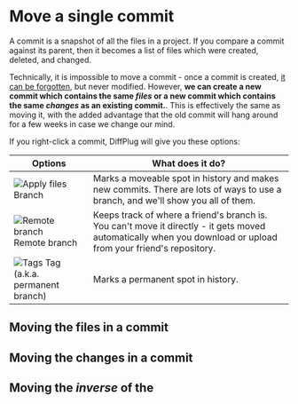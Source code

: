 # Move a single commit

A commit is a snapshot of all the files in a project.  If you compare a commit against its parent, then it becomes a list of files which were created, deleted, and changed.

Technically, it is impossible to move a commit - once a commit is created, [it can be forgotten](../Branches/Reflog.html#Deleted), but never modified.  However, **we can create a new commit which contains the same *files* or a new commit which contains the same *changes* as an existing commit.**.  This is effectively the same as moving it, with the added advantage that the old commit will hang around for a few weeks in case we change our mind.

If you right-click a commit, DiffPlug will give you these options:

| Options     | What does it do?            |
|--                                |--                           |
| ![Apply files](Commit_Files.png) Branch | Marks a moveable spot in history and makes new commits. There are lots of ways to use a branch, and we'll show you all of them. |
| ![Remote branch](vcs_BranchRemote.png) Remote branch | Keeps track of where a friend's branch is. You can't move it directly - it gets moved automatically when you download or upload from your friend's repository. |
| ![Tags](vcs_Tag.png) Tag (a.k.a. permanent branch) | Marks a permanent spot in history.   |


## Moving the files in a commit

## Moving the changes in a commit

## Moving the *inverse* of the 